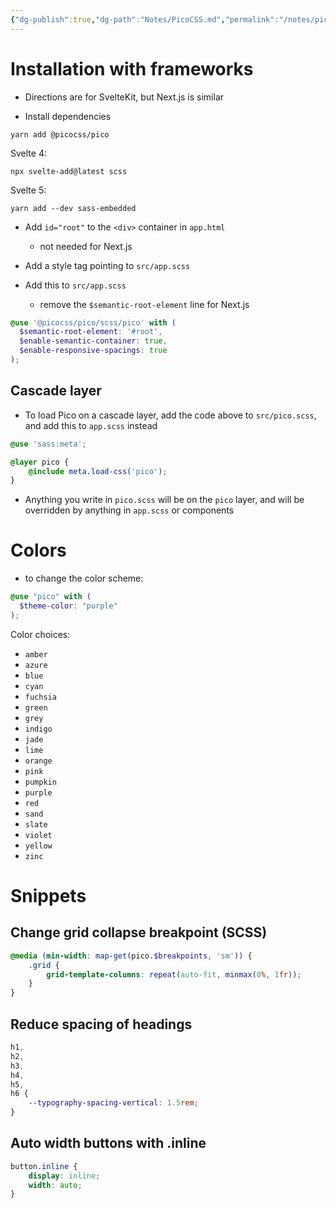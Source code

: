 ```yaml
---
{"dg-publish":true,"dg-path":"Notes/PicoCSS.md","permalink":"/notes/pico-css/","tags":["language/css"]}
---
```



# Installation with frameworks

- Directions are for SvelteKit, but Next.js is similar

- Install dependencies

```shell
yarn add @picocss/pico
```

Svelte 4:

```shell
npx svelte-add@latest scss
```

Svelte 5:

```shell
yarn add --dev sass-embedded
```

- Add `id="root"` to the `<div>` container in `app.html`
    - not needed for Next.js
- Add a style tag pointing to `src/app.scss`

- Add this to `src/app.scss`
    - remove the `$semantic-root-element` line for Next.js

```scss
@use '@picocss/pico/scss/pico' with (
  $semantic-root-element: '#root',
  $enable-semantic-container: true,
  $enable-responsive-spacings: true
);
```

## Cascade layer

- To load Pico on a cascade layer, add the code above to `src/pico.scss`, and add this to `app.scss` instead

```scss
@use 'sass:meta';

@layer pico {
	@include meta.load-css('pico');
}
```

- Anything you write in `pico.scss` will be on the `pico` layer, and will be overridden by anything in `app.scss` or components

# Colors

- to change the color scheme:

```scss
@use "pico" with (
  $theme-color: "purple"
);
```

Color choices:

- `amber`
- `azure`
- `blue`
- `cyan`
- `fuchsia`
- `green`
- `grey`
- `indigo`
- `jade`
- `lime`
- `orange`
- `pink`
- `pumpkin`
- `purple`
- `red`
- `sand`
- `slate`
- `violet`
- `yellow`
- `zinc`

# Snippets

## Change grid collapse breakpoint (SCSS)

```scss
@media (min-width: map-get(pico.$breakpoints, 'sm')) {
	.grid {
		grid-template-columns: repeat(auto-fit, minmax(0%, 1fr));
	}
}
```

## Reduce spacing of headings

```css
h1,
h2,
h3,
h4,
h5,
h6 {
	--typography-spacing-vertical: 1.5rem;
}
```

## Auto width buttons with .inline

```scss
button.inline {
	display: inline;
	width: auto;
}
```
